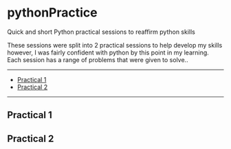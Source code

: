 # pythonPractice
Quick and short Python practical sessions to reaffirm python skills


These sessions were split into 2 practical sessions to help develop my skills however, I was fairly confident with python by this point in my learning. Each session has a range of problems that were given to solve..

<hr />

- [Practical 1](#practical-1)
- [Practical 2](#practical-2)

<hr />

## Practical 1
## Practical 2